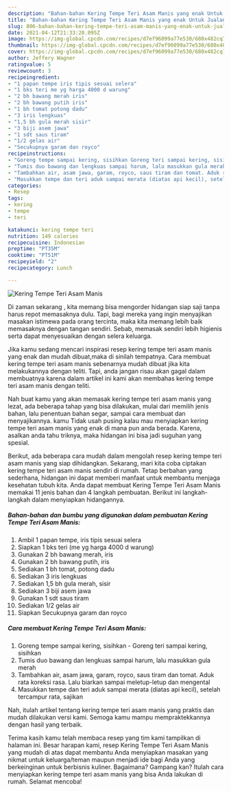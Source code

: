 ```yaml
---
description: "Bahan-bahan Kering Tempe Teri Asam Manis yang enak Untuk Jualan"
title: "Bahan-bahan Kering Tempe Teri Asam Manis yang enak Untuk Jualan"
slug: 806-bahan-bahan-kering-tempe-teri-asam-manis-yang-enak-untuk-jualan
date: 2021-04-12T21:33:20.095Z
image: https://img-global.cpcdn.com/recipes/d7ef96099a77e530/680x482cq70/kering-tempe-teri-asam-manis-foto-resep-utama.jpg
thumbnail: https://img-global.cpcdn.com/recipes/d7ef96099a77e530/680x482cq70/kering-tempe-teri-asam-manis-foto-resep-utama.jpg
cover: https://img-global.cpcdn.com/recipes/d7ef96099a77e530/680x482cq70/kering-tempe-teri-asam-manis-foto-resep-utama.jpg
author: Jeffery Wagner
ratingvalue: 5
reviewcount: 3
recipeingredient:
- "1 papan tempe iris tipis sesuai selera"
- "1 bks teri me yg harga 4000 d warung"
- "2 bh bawang merah iris"
- "2 bh bawang putih iris"
- "1 bh tomat potong dadu"
- "3 iris lengkuas"
- "1,5 bh gula merah sisir"
- "3 biji asem jawa"
- "1 sdt saus tiram"
- "1/2 gelas air"
- "Secukupnya garam dan royco"
recipeinstructions:
- "Goreng tempe sampai kering, sisihkan Goreng teri sampai kering, sisihkan"
- "Tumis duo bawang dan lengkuas sampai harum, lalu masukkan gula merah"
- "Tambahkan air, asam jawa, garam, royco, saus tiram dan tomat. Aduk rata koreksi rasa. Lalu biarkan sampai meletup-letup dan mengental"
- "Masukkan tempe dan teri aduk sampai merata (diatas api kecil), setelah tercampur rata, sajikan"
categories:
- Resep
tags:
- kering
- tempe
- teri

katakunci: kering tempe teri 
nutrition: 149 calories
recipecuisine: Indonesian
preptime: "PT35M"
cooktime: "PT51M"
recipeyield: "2"
recipecategory: Lunch

---
```



![Kering Tempe Teri Asam Manis](https://img-global.cpcdn.com/recipes/d7ef96099a77e530/680x482cq70/kering-tempe-teri-asam-manis-foto-resep-utama.jpg)

Di zaman  sekarang , kita memang bisa mengorder hidangan siap saji tanpa harus repot memasaknya dulu. Tapi, bagi mereka yang ingin menyajikan masakan istimewa pada orang tercinta, maka kita memang lebih baik memasaknya dengan tangan sendiri. Sebab, memasak sendiri lebih higienis serta dapat menyesuaikan dengan selera keluarga.

Jika kamu sedang mencari inspirasi resep kering tempe teri asam manis yang enak dan mudah dibuat,maka di sinilah tempatnya. Cara membuat kering tempe teri asam manis  sebenarnya mudah dibuat jika kita melakukannya dengan teliti. Tapi, anda jangan risau akan gagal dalam membuatnya 
karena dalam artikel ini kami akan membahas kering tempe teri asam manis dengan teliti.  



Nah buat kamu yang akan memasak kering tempe teri asam manis yang lezat, ada beberapa tahap yang bisa dilakukan, mulai dari memilih jenis bahan, lalu penentuan bahan segar, sampai cara membuat dan menyajikannya. kamu Tidak usah pusing kalau mau menyiapkan kering tempe teri asam manis yang enak di mana pun anda berada. Karena, asalkan anda  tahu triknya, maka hidangan ini bisa jadi suguhan yang spesial.

Berikut, ada beberapa cara mudah dalam mengolah resep kering tempe teri asam manis yang siap dihidangkan. Sekarang, mari kita coba ciptakan kering tempe teri asam manis sendiri di rumah. Tetap berbahan yang sederhana, hidangan ini dapat memberi manfaat untuk membantu menjaga kesehatan tubuh kita. Anda dapat membuat Kering Tempe Teri Asam Manis memakai 11 jenis bahan dan 4 langkah pembuatan. Berikut ini langkah-langkah dalam menyiapkan hidangannya.

<!--inarticleads1-->

##### Bahan-bahan dan bumbu yang digunakan dalam pembuatan Kering Tempe Teri Asam Manis:

1. Ambil 1 papan tempe, iris tipis sesuai selera
1. Siapkan 1 bks teri (me yg harga 4000 d warung)
1. Gunakan 2 bh bawang merah, iris
1. Gunakan 2 bh bawang putih, iris
1. Sediakan 1 bh tomat, potong dadu
1. Sediakan 3 iris lengkuas
1. Sediakan 1,5 bh gula merah, sisir
1. Sediakan 3 biji asem jawa
1. Gunakan 1 sdt saus tiram
1. Sediakan 1/2 gelas air
1. Siapkan Secukupnya garam dan royco




<!--inarticleads2-->

##### Cara membuat Kering Tempe Teri Asam Manis:

1. Goreng tempe sampai kering, sisihkan - Goreng teri sampai kering, sisihkan
1. Tumis duo bawang dan lengkuas sampai harum, lalu masukkan gula merah
1. Tambahkan air, asam jawa, garam, royco, saus tiram dan tomat. Aduk rata koreksi rasa. Lalu biarkan sampai meletup-letup dan mengental
1. Masukkan tempe dan teri aduk sampai merata (diatas api kecil), setelah tercampur rata, sajikan




Nah, itulah artikel tentang  kering tempe teri asam manis  yang praktis dan mudah dilakukan versi kami. Semoga kamu mampu mempraktekkannya dengan hasil yang terbaik. 

Terima kasih kamu telah membaca resep yang tim kami tampilkan di halaman ini. Besar harapan kami, resep  Kering Tempe Teri Asam Manis yang mudah di atas dapat membantu Anda menyiapkan masakan yang nikmat untuk keluarga/teman maupun menjadi ide bagi Anda yang berkeinginan untuk berbisnis kuliner. Bagaimana? Gampang kan? Itulah cara menyiapkan kering tempe teri asam manis yang bisa Anda lakukan di rumah. Selamat mencoba!

